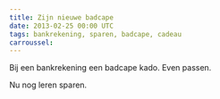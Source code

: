 ```yaml
---
title: Zijn nieuwe badcape
date: 2013-02-25 00:00 UTC
tags: bankrekening, sparen, badcape, cadeau
carroussel: 
---
```

Bij een bankrekening een badcape kado. 
Even passen. 

Nu nog leren sparen.


